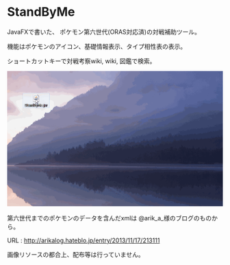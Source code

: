 # StandByMe
JavaFXで書いた、
ポケモン第六世代(ORAS対応済)の対戦補助ツール。

機能はポケモンのアイコン、基礎情報表示、タイプ相性表の表示。

ショートカットキーで対戦考察wiki, wiki, 図鑑で検索。

![image_alt_text](https://github.com/KingC100/StandByMe/blob/master/aiee.gif?raw=true)

第六世代までのポケモンのデータを含んだxmlは
@arik_a_様のブログのものから。

URL : http://arikalog.hateblo.jp/entry/2013/11/17/213111

画像リソースの都合上、配布等は行っていません。
